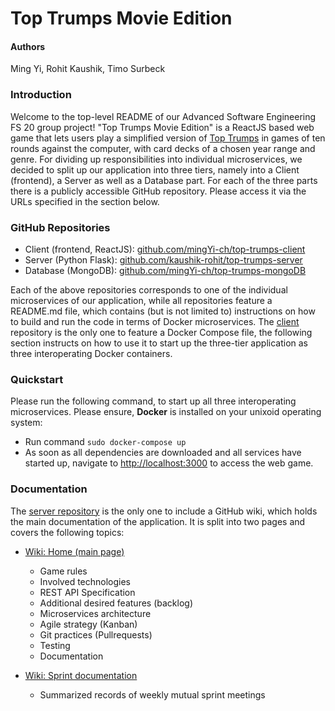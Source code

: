 # Top Trumps Movie Edition

#### Authors
Ming Yi, Rohit Kaushik, Timo Surbeck

### Introduction
Welcome to the top-level README of our Advanced Software Engineering FS 20 group project! "Top Trumps Movie Edition" is a ReactJS based web game that lets users play a simplified version of [Top Trumps](https://en.wikipedia.org/wiki/Top_Trumps) in games of ten rounds against the computer, with card decks of a chosen year range and genre. For dividing up responsibilities into individual microservices, we decided to split up our application into three tiers, namely 
into a Client (frontend), a Server as well as a Database part. For each of the three parts there is a publicly accessible GitHub repository. Please access it via the URLs specified in the section below.

### GitHub Repositories
- Client (frontend, ReactJS): [github.com/mingYi-ch/top-trumps-client](https://github.com/mingYi-ch/top-trumps-client)
- Server (Python Flask): [github.com/kaushik-rohit/top-trumps-server](https://github.com/kaushik-rohit/top-trumps-server)
- Database (MongoDB): [github.com/mingYi-ch/top-trumps-mongoDB](https://github.com/mingYi-ch/top-trumps-mongoDB)

Each of the above repositories corresponds to one of the individual microservices of our application, while all repositories feature a README.md file, which contains (but is not limited to) instructions on how to build and run the code in terms of Docker microservices. The [client](github.com/mingYi-ch/top-trumps-client) repository is the only one to feature a Docker Compose file, the following section instructs on how to use it to start up the three-tier application as three interoperating Docker containers.

### Quickstart
Please run the following command, to start up all three interoperating microservices. Please ensure, **Docker** is installed on your unixoid operating system:
- Run command ``sudo docker-compose up``
- As soon as all dependencies are downloaded and all services have started up, navigate to [http://localhost:3000](http://localhost:3000) to access the web game.

### Documentation
The [server repository](github.com/kaushik-rohit/top-trumps-server) is the only one to include a GitHub wiki, which holds the main documentation of the application. It is split into two pages and covers the following topics:
- [Wiki: Home (main page)](https://github.com/kaushik-rohit/top-trumps-server/wiki)
    - Game rules
    - Involved technologies
    - REST API Specification
    - Additional desired features (backlog)
    - Microservices architecture
    - Agile strategy (Kanban)
    - Git practices (Pullrequests)
    - Testing
    - Documentation

- [Wiki: Sprint documentation](https://github.com/kaushik-rohit/top-trumps-server/wiki/Sprint-Documentation)
    - Summarized records of weekly mutual sprint meetings
